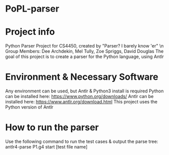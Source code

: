 # PoPL-parser

# Project info
Python Parser Project for CS4450, created by "Parser? I barely know 'er"
\n Group Members: Dee Archdekin, Mel Tully, Zoe Spriggs, David Douglas
The goal of this project is to create a parser for the Python language, using Antlr

# Environment & Necessary Software
Any environment can be used, but Antlr & Python3 install is required
Python can be installed here: https://www.python.org/downloads/
Antlr can be installed here: https://www.antlr.org/download.html
This project uses the Python version of Antlr

# How to run the parser
Use the following command to run the test cases & output the parse tree:
antlr4-parse P1.g4 start [test file name]
